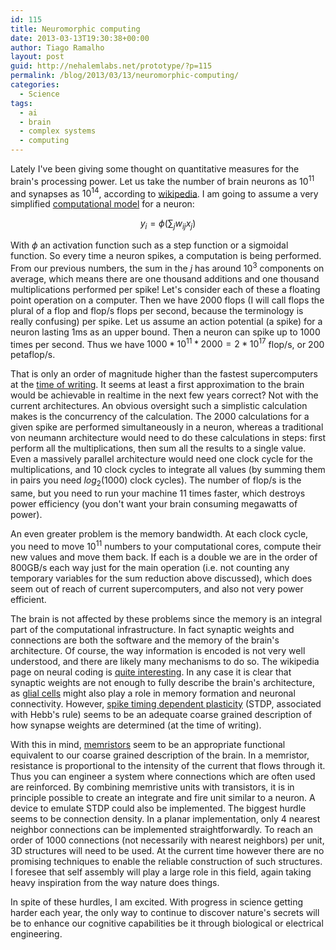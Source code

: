 ```yaml
---
id: 115
title: Neuromorphic computing
date: 2013-03-13T19:30:38+00:00
author: Tiago Ramalho
layout: post
guid: http://nehalemlabs.net/prototype/?p=115
permalink: /blog/2013/03/13/neuromorphic-computing/
categories:
  - Science
tags:
  - ai
  - brain
  - complex systems
  - computing
---
```

Lately I've been giving some thought on quantitative measures for the brain's processing power.
Let us take the number of brain neurons as <span>$10^{11}$</span> and synapses as <span>$10^{14}$</span>, according to <a href="http://en.wikipedia.org/wiki/Neuron#Neurons_in_the_brain" target="_blank">wikipedia</a>.
I am going to assume a very simplified <a href="http://en.wikipedia.org/wiki/Biological_neuron_model" target="_blank">computational model</a> for a neuron:

$$y_i = \phi\left( \sum_j w_{ij} x_j \right)$$

With <span>$\phi$</span> an activation function such as a step function or a sigmoidal function.
So every time a neuron spikes, a computation is being performed.
From our previous numbers, the sum in the <span>$j$</span> has around <span>$10^3$</span> components on average, which means there are one thousand additions and one thousand multiplications performed per spike! Let's consider each of these a floating point operation on a computer.
Then we have 2000 flops (I will call flops the plural of a flop and flop/s flops per second, because the terminology is really confusing) per spike.
Let us assume an action potential (a spike) for a neuron lasting 1ms as an upper bound.
Then a neuron can spike up to 1000 times per second.
Thus we have <span>$1000*10^{11}*2000=2*10^{17}$</span> flop/s, or 200 petaflop/s.

That is only an order of magnitude higher than the fastest supercomputers at the <a href="http://www.top500.org/list/2012/11/" target="_blank">time of writing</a>.
It seems at least a first approximation to the brain would be achievable in realtime in the next few years correct? Not with the current architectures.
An obvious oversight such a simplistic calculation makes is the concurrency of the calculation.
The 2000 calculations for a given spike are performed simultaneously in a neuron, whereas a traditional von neumann architecture would need to do these calculations in steps: first perform all the multiplications, then sum all the results to a single value.
Even a massively parallel architecture would need one clock cycle for the multiplications, and 10 clock cycles to integrate all values (by summing them in pairs you need <span>$log_2 (1000)$</span> clock cycles).
The number of flop/s is the same, but you need to run your machine 11 times faster, which destroys power efficiency (you don't want your brain consuming megawatts of power).

An even greater problem is the memory bandwidth.
At each clock cycle, you need to move <span>$10^{11}$</span> numbers to your computational cores, compute their new values and move them back.
If each is a double we are in the order of 800GB/s each way just for the main operation (i.e.
not counting any temporary variables for the sum reduction above discussed), which does seem out of reach of current supercomputers, and also not very power efficient.

The brain is not affected by these problems since the memory is an integral part of the computational infrastructure.
In fact synaptic weights and connections are both the software and the memory of the brain's architecture.
Of course, the way information is encoded is not very well understood, and there are likely many mechanisms to do so.
The wikipedia page on neural coding is <a href="http://en.wikipedia.org/wiki/Neural_coding" target="_blank">quite interesting</a>.
In any case it is clear that synaptic weights are not enough to fully describe the brain's architecture, as [glial cells](http://www.cell.com/cell-stem-cell/abstract/S1934-5909(13)00007-6) might also play a role in memory formation and neuronal connectivity.
However, <a href="http://en.wikipedia.org/wiki/Spike-timing-dependent_plasticity" target="_blank">spike timing dependent plasticity</a> (STDP, associated with Hebb's rule) seems to be an adequate coarse grained description of how synapse weights are determined (at the time of writing).

With this in mind, <a href="http://en.wikipedia.org/wiki/Memristor" target="_blank">memristors</a> seem to be an appropriate functional equivalent to our coarse grained description of the brain.
In a memristor, resistance is proportional to the intensity of the current that flows through it.
Thus you can engineer a system where connections which are often used are reinforced.
By combining memristive units with transistors, it is in principle possible to create an integrate and fire unit similar to a neuron.
A device to emulate STDP could also be implemented.
The biggest hurdle seems to be connection density.
In a planar implementation, only 4 nearest neighbor connections can be implemented straightforwardly.
To reach an order of 1000 connections (not necessarily with nearest neighbors) per unit, 3D structures will need to be used.
At the current time however there are no promising techniques to enable the reliable construction of such structures.
I foresee that self assembly will play a large role in this field, again taking heavy inspiration from the way nature does things.

In spite of these hurdles, I am excited.
With progress in science getting harder each year, the only way to continue to discover nature's secrets will be to enhance our cognitive capabilities be it through biological or electrical engineering.